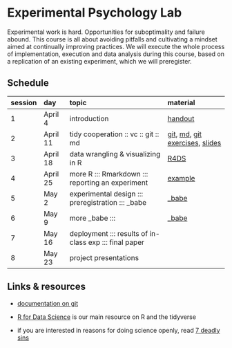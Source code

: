 # Experimental Psychology Lab

Experimental work is hard. Opportunities for suboptimality and failure abound. This course is
all about avoiding pitfalls and cultivating a mindset aimed at continually improving
practices. We will execute the whole process of implementation, execution and data analysis
during this course, based on a replication of an existing experiment, which we will preregister.

## Schedule

session | day | topic | material
:--- | :--- | :--- | :---
1  | April 4 | introduction | [handout](handouts/01_intro.pdf)
2  | April 11 | tidy cooperation :: vc :: git :: md | [git](https://git-scm.com/), [md](https://guides.github.com/features/mastering-markdown/), [git exercises](handouts/02_git_exercises.md), [slides](slides/02_tidy_cooperation.pdf)
3  | April 18 | data wrangling & visualizing in R | [R4DS](http://r4ds.had.co.nz)
4  | April 25 | more R ::: Rmarkdown ::: reporting an experiment | [example](handouts/02_expReport.html)
5  | May 2 | experimental design ::: preregistration ::: \_babe | [\_babe](https://babe-project.github.io/babe_site/index.html)
6  | May 9 | more \_babe :::  | [\_babe](https://babe-project.github.io/babe_site/index.html)
7  | May 16 |  deployment ::: results of in-class exp ::: final paper |
8  | May 23 |  project presentations | 

## Links & resources

- [documentation on git](https://git-scm.com/doc)

- [R for Data Science](http://r4ds.had.co.nz) is our main resource on R and the tidyverse

- if you are interested in reasons for doing science openly, read [7 deadly sins](https://press.princeton.edu/titles/10970.html)

